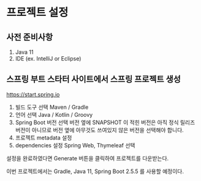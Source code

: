 # 프로젝트 설정

## 사전 준비사항

1. Java 11
2. IDE (ex. IntelliJ or Eclipse)

## 스프링 부트 스타터 사이트에서 스프링 프로젝트 생성

https://start.spring.io

1. 빌드 도구 선택
   Maven / Gradle
2. 언어 선택
   Java / Kotlin / Groovy
3. Spring Boot 버전 선택
   버전 옆에 SNAPSHOT 이 적힌 버전은 아직 정식 릴리즈 버전이 아니므로
   버전 옆에 아무것도 쓰여있지 않은 버전을 선택해야 합니다.
4. 프로젝트 metadata 설정
5. dependencies 설정
   Spring Web, Thymeleaf 선택

설정을 완료하였다면 Generate 버튼을 클릭하여 프로젝트를 다운받는다.

이번 프로젝트에서는 Gradle, Java 11, Spring Boot 2.5.5 를 사용할 예정이다.


